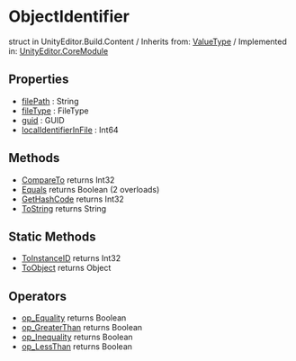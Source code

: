 # ObjectIdentifier
struct in UnityEditor.Build.Content
 / Inherits from: <a href="https://docs.unity3d.com/6000.2/Documentation/ScriptReference/ValueType.html">ValueType</a> / Implemented in: <a href="https://docs.unity3d.com/6000.2/Documentation/ScriptReference/UnityEditor.CoreModule.html">UnityEditor.CoreModule</a>

## Properties
- <a href="https://docs.unity3d.com/6000.2/Documentation/ScriptReference/ObjectIdentifier-filePath.html">filePath</a> : String
- <a href="https://docs.unity3d.com/6000.2/Documentation/ScriptReference/ObjectIdentifier-fileType.html">fileType</a> : FileType
- <a href="https://docs.unity3d.com/6000.2/Documentation/ScriptReference/ObjectIdentifier-guid.html">guid</a> : GUID
- <a href="https://docs.unity3d.com/6000.2/Documentation/ScriptReference/ObjectIdentifier-localIdentifierInFile.html">localIdentifierInFile</a> : Int64

## Methods
- <a href="https://docs.unity3d.com/6000.2/Documentation/ScriptReference/ObjectIdentifier.CompareTo.html">CompareTo</a> returns Int32
- <a href="https://docs.unity3d.com/6000.2/Documentation/ScriptReference/ObjectIdentifier.Equals.html">Equals</a> returns Boolean (2 overloads)
- <a href="https://docs.unity3d.com/6000.2/Documentation/ScriptReference/ObjectIdentifier.GetHashCode.html">GetHashCode</a> returns Int32
- <a href="https://docs.unity3d.com/6000.2/Documentation/ScriptReference/ObjectIdentifier.ToString.html">ToString</a> returns String

## Static Methods
- <a href="https://docs.unity3d.com/6000.2/Documentation/ScriptReference/ObjectIdentifier.ToInstanceID.html">ToInstanceID</a> returns Int32
- <a href="https://docs.unity3d.com/6000.2/Documentation/ScriptReference/ObjectIdentifier.ToObject.html">ToObject</a> returns Object

## Operators
- <a href="https://docs.unity3d.com/6000.2/Documentation/ScriptReference/ObjectIdentifier.op_Equality.html">op_Equality</a> returns Boolean
- <a href="https://docs.unity3d.com/6000.2/Documentation/ScriptReference/ObjectIdentifier.op_GreaterThan.html">op_GreaterThan</a> returns Boolean
- <a href="https://docs.unity3d.com/6000.2/Documentation/ScriptReference/ObjectIdentifier.op_Inequality.html">op_Inequality</a> returns Boolean
- <a href="https://docs.unity3d.com/6000.2/Documentation/ScriptReference/ObjectIdentifier.op_LessThan.html">op_LessThan</a> returns Boolean
